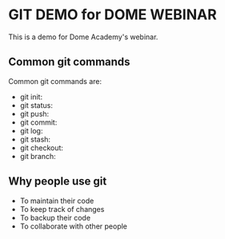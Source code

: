 # GIT DEMO for DOME WEBINAR

This is a demo for Dome Academy's webinar.

## Common git commands

Common git commands are:

- git init:
- git status:
- git push:
- git commit:
- git log:
- git stash:
- git checkout:
- git branch:

## Why people use git

- To maintain their code
- To keep track of changes
- To backup their code
- To collaborate with other people
